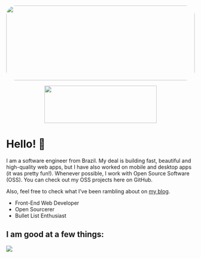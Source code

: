 <img src="https://raw.githubusercontent.com/matfantinel/matfantinel/master/waves.svg" width="100%" height="200" style="border-radius: 25px">
<p align="center">
  <img src="https://raw.githubusercontent.com/matfantinel/matfantinel/master/logo.svg" width="300" height="100">
</p>	

# Hello! 👋️

I am a software engineer from Brazil. My deal is building fast, beautiful and high-quality web apps, but I have also worked on mobile and desktop apps (it was pretty fun!). Whenever possible, I work with Open Source Software (OSS). You can check out my OSS projects here on GitHub.

Also, feel free to check what I've been rambling about on <a href="https://fantinel.dev" target="_blank">my blog</a>.

<ul>
<li>Front-End Web Developer</li>
<li>Open Sourcerer</li>
<li>Bullet List Enthusiast</li>
</ul>

## I am good at a few things:

<img src="https://raw.githubusercontent.com/matfantinel/matfantinel/master/tags.svg" width="auto" height="auto">